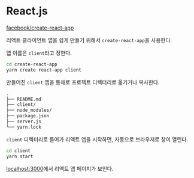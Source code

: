 # React.js

[facebook/create-react-app](https://github.com/facebook/create-react-app)

리액트 클라이언트 앱을 쉽게 만들기 위해서 `create-react-app`을 사용한다.

앱 이름은 `client`라고 정한다.

```bash
cd create-react-app
yarn create react-app client
```

만들어진 `client` 앱을 통채로 프로젝트 디렉터리로 옮기거나 복사한다.

```bash
.
├── README.md
├── client/
├── node_modules/
├── package.json
├── server.js
└── yarn.lock
```

`client` 디렉터리로 들어가 리액트 앱을 시작하면, 자동으로 브라우저로 창이 열린다.

```bash
cd client
yarn start
```

[localhost:3000](//localhost:3000)에서 리액트 앱 페이지가 보인다.
